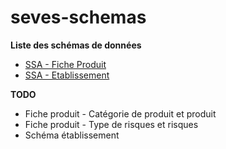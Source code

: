 # seves-schemas

**Liste des schémas de données**

- [SSA - Fiche Produit](./ssa.produit.schema.json)
- [SSA - Etablissement](./ssa.etablissement.schema.json)

**TODO**
- Fiche produit - Catégorie de produit et produit
- Fiche produit - Type de risques et risques
- Schéma établissement
